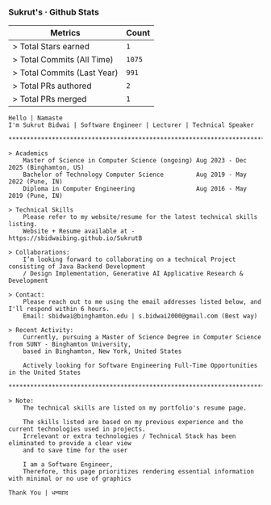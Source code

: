 <!-- GITHUB-STATS:START -->
### Sukrut's · Github Stats
 | Metrics                     | Count |
 |-----------------------------|-------|
|> Total Stars earned         | `1` |
|> Total Commits (All Time)   | `1075` |
|> Total Commits (Last Year)  | `991` |
|> Total PRs authored         | `2` |
|> Total PRs merged           | `1` |
<!-- GITHUB-STATS:END -->






























```
Hello | Namaste
I'm Sukrut Bidwai | Software Engineer | Lecturer | Technical Speaker

**************************************************************************************************************

> Academics
    Master of Science in Computer Science (ongoing) Aug 2023 - Dec 2025 (Binghamton, US)
    Bachelor of Technology Computer Science         Aug 2019 - May 2022 (Pune, IN)
    Diploma in Computer Engineering                 Aug 2016 - May 2019 (Pune, IN)

> Technical Skills
    Please refer to my website/resume for the latest technical skills listing. 
    Website + Resume available at - https://sbidwaibing.github.io/SukrutB

> Collaborations:
    I’m looking forward to collaborating on a technical Project consisting of Java Backend Development 
    / Design Implementation, Generative AI Applicative Research & Development

> Contact:
    Please reach out to me using the email addresses listed below, and I'll respond within 6 hours.
    Email: sbidwai@binghamton.edu | s.bidwai2000@gmail.com (Best way)

> Recent Activity:
    Currently, pursuing a Master of Science Degree in Computer Science from SUNY - Binghamton University, 
    based in Binghamton, New York, United States
    
    Actively looking for Software Engineering Full-Time Opportunities in the United States

**************************************************************************************************************

> Note:
    The technical skills are listed on my portfolio's resume page.

    The skills listed are based on my previous experience and the current technologies used in projects. 
    Irrelevant or extra technologies / Technical Stack has been eliminated to provide a clear view 
    and to save time for the user

    I am a Software Engineer,
    Therefore, this page prioritizes rendering essential information with minimal or no use of graphics 

Thank You | धन्यवाद

```


